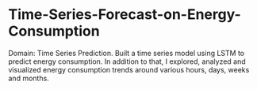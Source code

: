 # Time-Series-Forecast-on-Energy-Consumption
Domain: Time Series Prediction. Built a time series model using LSTM to predict energy consumption. In addition to that, I explored, analyzed and visualized energy consumption trends around various hours, days, weeks and months.
